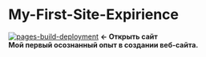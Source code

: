 # My-First-Site-Expirience
[![pages-build-deployment](https://github.com/Diablolend/My-First-Site-Expirience/actions/workflows/pages/pages-build-deployment/badge.svg?branch=master)](https://diablolend.github.io/My-First-Site-Expirience/) **<- Открыть сайт**
<br>
**Мой первый осознанный опыт в создании веб-сайта.**
